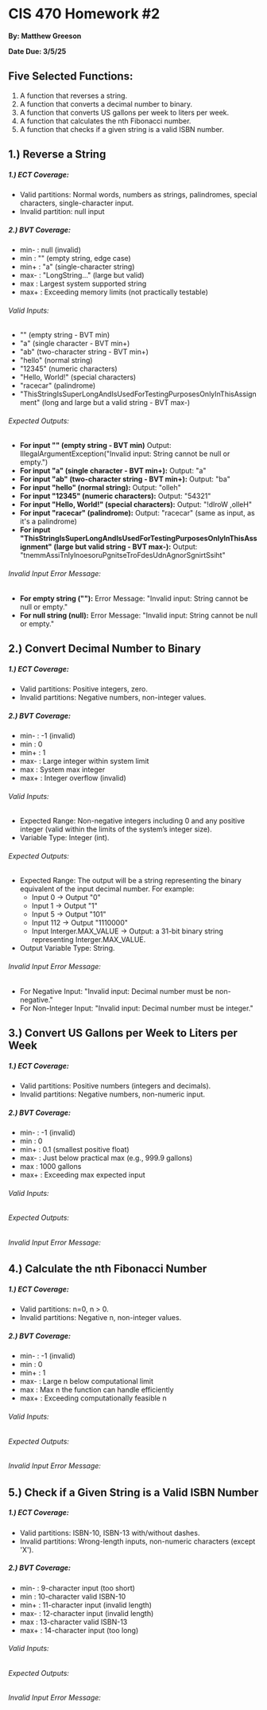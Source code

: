 # CIS 470 Homework #2

**By: Matthew Greeson**

**Date Due: 3/5/25**

## Five Selected Functions:

1. A function that reverses a string.
2. A function that converts a decimal number to binary.
3. A function that converts US gallons per week to liters per week.
4. A function that calculates the nth Fibonacci number.
5. A function that checks if a given string is a valid ISBN number.

## 1.) Reverse a String

##### 1.) ECT Coverage:

* Valid partitions: Normal words, numbers as strings, palindromes, special characters, single-character input.
* Invalid partition: null input

##### 2.) BVT Coverage:

* min- : null (invalid)
* min : "" (empty string, edge case)
* min+ : "a" (single-character string)
* max- : "LongString..." (large but valid)
* max : Largest system supported string
* max+ : Exceeding memory limits (not practically testable)

###### Valid Inputs:

* "" (empty string - BVT min)
* "a" (single character - BVT min+)
* "ab" (two-character string - BVT min+)
* "hello" (normal string)
* "12345" (numeric characters)
* "Hello, World!" (special characters)
* "racecar" (palindrome)
* "ThisStringIsSuperLongAndIsUsedForTestingPurposesOnlyInThisAssignment" (long and large but a valid string - BVT max-)

###### Expected Outputs:

* **For input "" (empty string - BVT min)**
  Output: IllegalArgumentException("Invalid input: String cannot be null or empty.")
* **For input "a" (single character - BVT min+):**
  Output: "a"
* **For input "ab" (two-character string - BVT min+):**
  Output: "ba"
* **For input "hello" (normal string):**
  Output: "olleh"
* **For input "12345" (numeric characters):**
  Output: "54321"
* **For input "Hello, World!" (special characters):**
  Output: "!dlroW ,olleH"
* **For input "racecar" (palindrome):**
  Output: "racecar" (same as input, as it's a palindrome)
* **For input "ThisStringIsSuperLongAndIsUsedForTestingPurposesOnlyInThisAssignment" (large but valid string - BVT max-):**
  Output: "tnemmAssiTnIylnoesoruPgnitseTroFdesUdnAgnorSgnirtSsiht"

###### Invalid Input Error Message:

* **For empty string (""):**
  Error Message: "Invalid input: String cannot be null or empty."
* **For null string (null):**
  Error Message: "Invalid input: String cannot be null or empty."

## 2.) Convert Decimal Number to Binary

##### 1.) ECT Coverage:

* Valid partitions: Positive integers, zero.
* Invalid partitions: Negative numbers, non-integer values.

##### 2.) BVT Coverage:

* min- : -1 (invalid)
* min : 0
* min+ : 1
* max- : Large integer within system limit
* max : System max integer
* max+ : Integer overflow (invalid)

###### Valid Inputs:

* Expected Range: Non-negative integers including 0 and any positive integer (valid within the limits of the system’s integer size).
* Variable Type: Integer (int).

###### Expected Outputs:

* Expected Range: The output will be a string representing the binary equivalent of the input decimal number. For example:
  * Input 0 → Output "0"
  * Input 1 → Output "1"
  * Input 5 → Output "101"
  * Input 112 → Output "1110000"
  * Input Interger.MAX_VALUE → Output: a 31-bit binary string representing Interger.MAX_VALUE.
* Output Variable Type: String.

###### Invalid Input Error Message:

* For Negative Input: "Invalid input: Decimal number must be non-negative."
* For Non-Integer Input: "Invalid input: Decimal number must be integer."

## 3.) Convert US Gallons per Week to Liters per Week

##### 1.) ECT Coverage:

* Valid partitions: Positive numbers (integers and decimals).
* Invalid partitions: Negative numbers, non-numeric input.

##### 2.) BVT Coverage:

* min- : -1 (invalid)
* min : 0
* min+ : 0.1 (smallest positive float)
* max- : Just below practical max (e.g., 999.9 gallons)
* max : 1000 gallons
* max+ : Exceeding max expected input

###### Valid Inputs:

###### Expected Outputs:

###### Invalid Input Error Message:

## 4.) Calculate the nth Fibonacci Number

##### 1.) ECT Coverage:

* Valid partitions: n=0, n > 0.
* Invalid partitions: Negative n, non-integer values.

##### 2.) BVT Coverage:

* min- : -1 (invalid)
* min : 0
* min+ : 1
* max- : Large n below computational limit
* max : Max n the function can handle efficiently
* max+ : Exceeding computationally feasible n

###### Valid Inputs:

###### Expected Outputs:

###### Invalid Input Error Message:

## 5.) Check if a Given String is a Valid ISBN Number

##### 1.) ECT Coverage:

* Valid partitions: ISBN-10, ISBN-13 with/without dashes.
* Invalid partitions: Wrong-length inputs, non-numeric characters (except 'X').

##### 2.) BVT Coverage:

* min- : 9-character input (too short)
* min : 10-character valid ISBN-10
* min+ : 11-character input (invalid length)
* max- : 12-character input (invalid length)
* max : 13-character valid ISBN-13
* max+ : 14-character input (too long)

###### Valid Inputs:

###### Expected Outputs:

###### Invalid Input Error Message:
